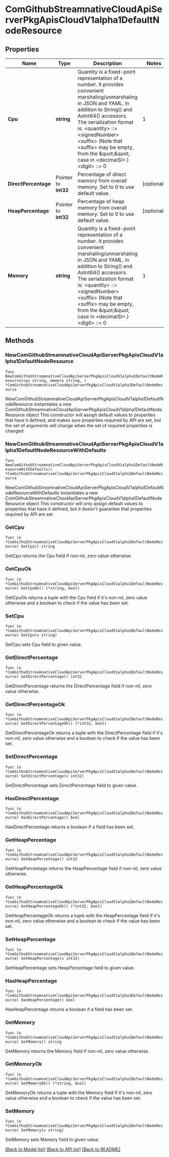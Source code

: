 # ComGithubStreamnativeCloudApiServerPkgApisCloudV1alpha1DefaultNodeResource

## Properties

Name | Type | Description | Notes
------------ | ------------- | ------------- | -------------
**Cpu** | **string** | Quantity is a fixed-point representation of a number. It provides convenient marshaling/unmarshaling in JSON and YAML, in addition to String() and AsInt64() accessors.  The serialization format is:  &lt;quantity&gt;        ::&#x3D; &lt;signedNumber&gt;&lt;suffix&gt;   (Note that &lt;suffix&gt; may be empty, from the \&quot;\&quot; case in &lt;decimalSI&gt;.) &lt;digit&gt;           ::&#x3D; 0 | 1 | ... | 9 &lt;digits&gt;          ::&#x3D; &lt;digit&gt; | &lt;digit&gt;&lt;digits&gt; &lt;number&gt;          ::&#x3D; &lt;digits&gt; | &lt;digits&gt;.&lt;digits&gt; | &lt;digits&gt;. | .&lt;digits&gt; &lt;sign&gt;            ::&#x3D; \&quot;+\&quot; | \&quot;-\&quot; &lt;signedNumber&gt;    ::&#x3D; &lt;number&gt; | &lt;sign&gt;&lt;number&gt; &lt;suffix&gt;          ::&#x3D; &lt;binarySI&gt; | &lt;decimalExponent&gt; | &lt;decimalSI&gt; &lt;binarySI&gt;        ::&#x3D; Ki | Mi | Gi | Ti | Pi | Ei   (International System of units; See: http://physics.nist.gov/cuu/Units/binary.html) &lt;decimalSI&gt;       ::&#x3D; m | \&quot;\&quot; | k | M | G | T | P | E   (Note that 1024 &#x3D; 1Ki but 1000 &#x3D; 1k; I didn&#39;t choose the capitalization.) &lt;decimalExponent&gt; ::&#x3D; \&quot;e\&quot; &lt;signedNumber&gt; | \&quot;E\&quot; &lt;signedNumber&gt;  No matter which of the three exponent forms is used, no quantity may represent a number greater than 2^63-1 in magnitude, nor may it have more than 3 decimal places. Numbers larger or more precise will be capped or rounded up. (E.g.: 0.1m will rounded up to 1m.) This may be extended in the future if we require larger or smaller quantities.  When a Quantity is parsed from a string, it will remember the type of suffix it had, and will use the same type again when it is serialized.  Before serializing, Quantity will be put in \&quot;canonical form\&quot;. This means that Exponent/suffix will be adjusted up or down (with a corresponding increase or decrease in Mantissa) such that:   a. No precision is lost   b. No fractional digits will be emitted   c. The exponent (or suffix) is as large as possible. The sign will be omitted unless the number is negative.  Examples:   1.5 will be serialized as \&quot;1500m\&quot;   1.5Gi will be serialized as \&quot;1536Mi\&quot;  Note that the quantity will NEVER be internally represented by a floating point number. That is the whole point of this exercise.  Non-canonical values will still parse as long as they are well formed, but will be re-emitted in their canonical form. (So always use canonical form, or don&#39;t diff.)  This format is intended to make it difficult to use these numbers without writing some sort of special handling code in the hopes that that will cause implementors to also use a fixed point implementation. | 
**DirectPercentage** | Pointer to **int32** | Percentage of direct memory from overall memory. Set to 0 to use default value. | [optional] 
**HeapPercentage** | Pointer to **int32** | Percentage of heap memory from overall memory. Set to 0 to use default value. | [optional] 
**Memory** | **string** | Quantity is a fixed-point representation of a number. It provides convenient marshaling/unmarshaling in JSON and YAML, in addition to String() and AsInt64() accessors.  The serialization format is:  &lt;quantity&gt;        ::&#x3D; &lt;signedNumber&gt;&lt;suffix&gt;   (Note that &lt;suffix&gt; may be empty, from the \&quot;\&quot; case in &lt;decimalSI&gt;.) &lt;digit&gt;           ::&#x3D; 0 | 1 | ... | 9 &lt;digits&gt;          ::&#x3D; &lt;digit&gt; | &lt;digit&gt;&lt;digits&gt; &lt;number&gt;          ::&#x3D; &lt;digits&gt; | &lt;digits&gt;.&lt;digits&gt; | &lt;digits&gt;. | .&lt;digits&gt; &lt;sign&gt;            ::&#x3D; \&quot;+\&quot; | \&quot;-\&quot; &lt;signedNumber&gt;    ::&#x3D; &lt;number&gt; | &lt;sign&gt;&lt;number&gt; &lt;suffix&gt;          ::&#x3D; &lt;binarySI&gt; | &lt;decimalExponent&gt; | &lt;decimalSI&gt; &lt;binarySI&gt;        ::&#x3D; Ki | Mi | Gi | Ti | Pi | Ei   (International System of units; See: http://physics.nist.gov/cuu/Units/binary.html) &lt;decimalSI&gt;       ::&#x3D; m | \&quot;\&quot; | k | M | G | T | P | E   (Note that 1024 &#x3D; 1Ki but 1000 &#x3D; 1k; I didn&#39;t choose the capitalization.) &lt;decimalExponent&gt; ::&#x3D; \&quot;e\&quot; &lt;signedNumber&gt; | \&quot;E\&quot; &lt;signedNumber&gt;  No matter which of the three exponent forms is used, no quantity may represent a number greater than 2^63-1 in magnitude, nor may it have more than 3 decimal places. Numbers larger or more precise will be capped or rounded up. (E.g.: 0.1m will rounded up to 1m.) This may be extended in the future if we require larger or smaller quantities.  When a Quantity is parsed from a string, it will remember the type of suffix it had, and will use the same type again when it is serialized.  Before serializing, Quantity will be put in \&quot;canonical form\&quot;. This means that Exponent/suffix will be adjusted up or down (with a corresponding increase or decrease in Mantissa) such that:   a. No precision is lost   b. No fractional digits will be emitted   c. The exponent (or suffix) is as large as possible. The sign will be omitted unless the number is negative.  Examples:   1.5 will be serialized as \&quot;1500m\&quot;   1.5Gi will be serialized as \&quot;1536Mi\&quot;  Note that the quantity will NEVER be internally represented by a floating point number. That is the whole point of this exercise.  Non-canonical values will still parse as long as they are well formed, but will be re-emitted in their canonical form. (So always use canonical form, or don&#39;t diff.)  This format is intended to make it difficult to use these numbers without writing some sort of special handling code in the hopes that that will cause implementors to also use a fixed point implementation. | 

## Methods

### NewComGithubStreamnativeCloudApiServerPkgApisCloudV1alpha1DefaultNodeResource

`func NewComGithubStreamnativeCloudApiServerPkgApisCloudV1alpha1DefaultNodeResource(cpu string, memory string, ) *ComGithubStreamnativeCloudApiServerPkgApisCloudV1alpha1DefaultNodeResource`

NewComGithubStreamnativeCloudApiServerPkgApisCloudV1alpha1DefaultNodeResource instantiates a new ComGithubStreamnativeCloudApiServerPkgApisCloudV1alpha1DefaultNodeResource object
This constructor will assign default values to properties that have it defined,
and makes sure properties required by API are set, but the set of arguments
will change when the set of required properties is changed

### NewComGithubStreamnativeCloudApiServerPkgApisCloudV1alpha1DefaultNodeResourceWithDefaults

`func NewComGithubStreamnativeCloudApiServerPkgApisCloudV1alpha1DefaultNodeResourceWithDefaults() *ComGithubStreamnativeCloudApiServerPkgApisCloudV1alpha1DefaultNodeResource`

NewComGithubStreamnativeCloudApiServerPkgApisCloudV1alpha1DefaultNodeResourceWithDefaults instantiates a new ComGithubStreamnativeCloudApiServerPkgApisCloudV1alpha1DefaultNodeResource object
This constructor will only assign default values to properties that have it defined,
but it doesn't guarantee that properties required by API are set

### GetCpu

`func (o *ComGithubStreamnativeCloudApiServerPkgApisCloudV1alpha1DefaultNodeResource) GetCpu() string`

GetCpu returns the Cpu field if non-nil, zero value otherwise.

### GetCpuOk

`func (o *ComGithubStreamnativeCloudApiServerPkgApisCloudV1alpha1DefaultNodeResource) GetCpuOk() (*string, bool)`

GetCpuOk returns a tuple with the Cpu field if it's non-nil, zero value otherwise
and a boolean to check if the value has been set.

### SetCpu

`func (o *ComGithubStreamnativeCloudApiServerPkgApisCloudV1alpha1DefaultNodeResource) SetCpu(v string)`

SetCpu sets Cpu field to given value.


### GetDirectPercentage

`func (o *ComGithubStreamnativeCloudApiServerPkgApisCloudV1alpha1DefaultNodeResource) GetDirectPercentage() int32`

GetDirectPercentage returns the DirectPercentage field if non-nil, zero value otherwise.

### GetDirectPercentageOk

`func (o *ComGithubStreamnativeCloudApiServerPkgApisCloudV1alpha1DefaultNodeResource) GetDirectPercentageOk() (*int32, bool)`

GetDirectPercentageOk returns a tuple with the DirectPercentage field if it's non-nil, zero value otherwise
and a boolean to check if the value has been set.

### SetDirectPercentage

`func (o *ComGithubStreamnativeCloudApiServerPkgApisCloudV1alpha1DefaultNodeResource) SetDirectPercentage(v int32)`

SetDirectPercentage sets DirectPercentage field to given value.

### HasDirectPercentage

`func (o *ComGithubStreamnativeCloudApiServerPkgApisCloudV1alpha1DefaultNodeResource) HasDirectPercentage() bool`

HasDirectPercentage returns a boolean if a field has been set.

### GetHeapPercentage

`func (o *ComGithubStreamnativeCloudApiServerPkgApisCloudV1alpha1DefaultNodeResource) GetHeapPercentage() int32`

GetHeapPercentage returns the HeapPercentage field if non-nil, zero value otherwise.

### GetHeapPercentageOk

`func (o *ComGithubStreamnativeCloudApiServerPkgApisCloudV1alpha1DefaultNodeResource) GetHeapPercentageOk() (*int32, bool)`

GetHeapPercentageOk returns a tuple with the HeapPercentage field if it's non-nil, zero value otherwise
and a boolean to check if the value has been set.

### SetHeapPercentage

`func (o *ComGithubStreamnativeCloudApiServerPkgApisCloudV1alpha1DefaultNodeResource) SetHeapPercentage(v int32)`

SetHeapPercentage sets HeapPercentage field to given value.

### HasHeapPercentage

`func (o *ComGithubStreamnativeCloudApiServerPkgApisCloudV1alpha1DefaultNodeResource) HasHeapPercentage() bool`

HasHeapPercentage returns a boolean if a field has been set.

### GetMemory

`func (o *ComGithubStreamnativeCloudApiServerPkgApisCloudV1alpha1DefaultNodeResource) GetMemory() string`

GetMemory returns the Memory field if non-nil, zero value otherwise.

### GetMemoryOk

`func (o *ComGithubStreamnativeCloudApiServerPkgApisCloudV1alpha1DefaultNodeResource) GetMemoryOk() (*string, bool)`

GetMemoryOk returns a tuple with the Memory field if it's non-nil, zero value otherwise
and a boolean to check if the value has been set.

### SetMemory

`func (o *ComGithubStreamnativeCloudApiServerPkgApisCloudV1alpha1DefaultNodeResource) SetMemory(v string)`

SetMemory sets Memory field to given value.



[[Back to Model list]](../README.md#documentation-for-models) [[Back to API list]](../README.md#documentation-for-api-endpoints) [[Back to README]](../README.md)



